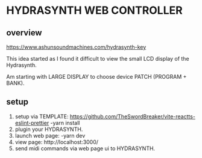 # HYDRASYNTH WEB CONTROLLER

## overview
https://www.ashunsoundmachines.com/hydrasynth-key

This idea started as I found it difficult to view the small LCD display of the Hydrasynth.

Am starting with LARGE DISPLAY to choose device PATCH (PROGRAM + BANK).

## setup
1. setup via TEMPLATE:
  https://github.com/TheSwordBreaker/vite-reactts-eslint-prettier
  -yarn install
2. plugin your HYDRASYNTH.
3. launch web page:
  -yarn dev
4. view page:
   http://localhost:3000/
5. send midi commands via web page ui to HYDRASYNTH.
